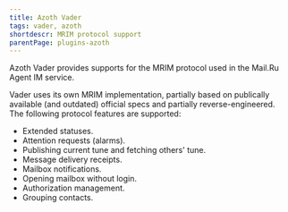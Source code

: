 ```yaml
---
title: Azoth Vader
tags: vader, azoth
shortdescr: MRIM protocol support
parentPage: plugins-azoth
---
```


Azoth Vader provides supports for the MRIM protocol used in the Mail.Ru
Agent IM service.

Vader uses its own MRIM implementation, partially
based on publically available (and outdated) official specs and partially
reverse-engineered. The following protocol features are supported:

- Extended statuses.
- Attention requests (alarms).
- Publishing current tune and fetching others' tune.
- Message delivery receipts.
- Mailbox notifications.
- Opening mailbox without login.
- Authorization management.
- Grouping contacts.
